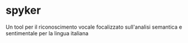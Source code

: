 # spyker
Un tool per il riconoscimento vocale focalizzato sull'analisi semantica e sentimentale per la lingua italiana



